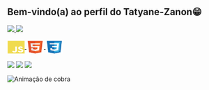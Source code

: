 ## Bem-vindo(a) ao perfil do Tatyane-Zanon😁

 <div>
  <a href="https://github.com/Tatyane-Zanon">
  <img height="180em" src="https://github-readme-stats.vercel.app/api?username=Tatyane-Zanon&show_icons=true&theme=omni&include_all_commits=true&count_private=true"/>
  <img height="180em" src="https://github-readme-stats.vercel.app/api/top-langs/?username=Tatyane-Zanon&layout=compact&langs_count=6&theme=omni"/>
</div>
<div style="display: inline_block"><br>
  <img align="center" alt="Js" height="30" width="40" src="https://raw.githubusercontent.com/devicons/devicon/master/icons/javascript/javascript-plain.svg ">
  <img align="center" alt="HTML" height="30" width="40" src="https://raw.githubusercontent.com/devicons/devicon/master/icons/html5/html5-original.svg ">
  <img align="center" alt="CSS" height="30" width="40" src="https://raw.githubusercontent.com/devicons/devicon/master/icons/css3/css3-original.svg ">
</div>
 
 <br>


 

<div>
  <a href=" " target="_blank"><img src="https://img.shields.io/badge/-Instagram-%23E4405F?style=for-the- badge&logo=instagram&logoColor=white" target="_blank"></a>
 <a href=" " target="_blank"><img src="https://img.shields.io/badge/Discord-7289DA?style=for-the-badge&logo= discord&logoColor=white" target="_blank"></a>
  <a href = "><img src="https://img.shields.io/badge/-Gmail-%23333?style=for-the-badge&logo=gmail&logoColor=white" destino ="_blank"></a>
  <a href=" " target="_blank"><img src="https://img.shields.io/badge/-LinkedIn-%230077B5?style= for-the-badge&logo=linkedin&logoColor=white" target="_blank"></a>
 





  ![Animação de cobra](https://github.com/Tatyane-Zanon/Tatyane-Zanon/blob/output/github-contribution-grid-snake.svg)

</div>
